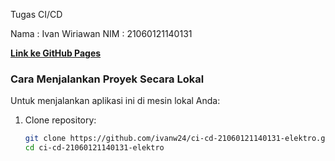 Tugas CI/CD

Nama   : Ivan Wiriawan
NIM    : 21060121140131

[**Link ke GitHub Pages**](https://ivanw24.github.io/ci-cd-21060121140131-elektro/)

### **Cara Menjalankan Proyek Secara Lokal**

Untuk menjalankan aplikasi ini di mesin lokal Anda:

1. Clone repository:
   ```bash
   git clone https://github.com/ivanw24/ci-cd-21060121140131-elektro.git
   cd ci-cd-21060121140131-elektro
